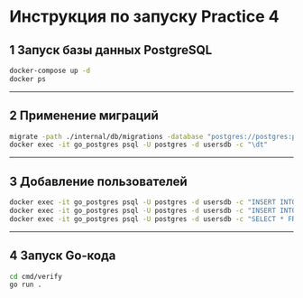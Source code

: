 #  Инструкция по запуску Practice 4 

## 1️ Запуск базы данных PostgreSQL
```bash (из корня проекта)
docker-compose up -d
docker ps
```

---

## 2️ Применение миграций
```bash
migrate -path ./internal/db/migrations -database "postgres://postgres:postgres@localhost:5432/usersdb?sslmode=disable" up
docker exec -it go_postgres psql -U postgres -d usersdb -c "\dt"
```

---

## 3️ Добавление пользователей
```bash
docker exec -it go_postgres psql -U postgres -d usersdb -c "INSERT INTO users (name, email, balance) VALUES ('Ilya', 'gegedii@example.com', 5000);"
docker exec -it go_postgres psql -U postgres -d usersdb -c "INSERT INTO users (name, email, balance) VALUES ('Denis', 'Petrov@example.com', 8000);"
docker exec -it go_postgres psql -U postgres -d usersdb -c "SELECT * FROM users;"
```

---

## 4️ Запуск Go-кода
```bash
cd cmd/verify
go run .
```
